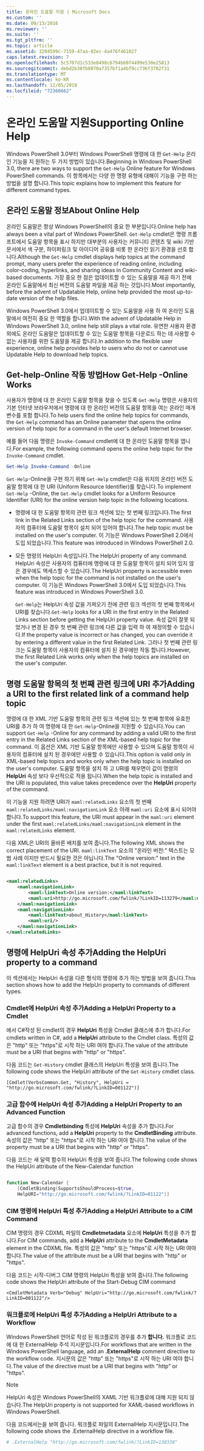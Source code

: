 ```yaml
---
title: 온라인 도움말 지원 | Microsoft Docs
ms.custom: ''
ms.date: 09/13/2016
ms.reviewer: ''
ms.suite: ''
ms.tgt_pltfrm: ''
ms.topic: article
ms.assetid: 3204599c-7159-47aa-82ec-4a476f461027
caps.latest.revision: 7
ms.openlocfilehash: 5c5707d1c533e0498c6794b60f4499e530e25813
ms.sourcegitcommit: debd2b38fb8070a7357bf1a4bf9cc736f3702f31
ms.translationtype: MT
ms.contentlocale: ko-KR
ms.lasthandoff: 12/05/2019
ms.locfileid: "72360662"
---
```

# <a name="supporting-online-help"></a><span data-ttu-id="82246-102">온라인 도움말 지원</span><span class="sxs-lookup"><span data-stu-id="82246-102">Supporting Online Help</span></span>

<span data-ttu-id="82246-103">Windows PowerShell 3.0부터 Windows PowerShell 명령에 대 한 `Get-Help` 온라인 기능을 지 원하는 두 가지 방법이 있습니다.</span><span class="sxs-lookup"><span data-stu-id="82246-103">Beginning in Windows PowerShell 3.0, there are two ways to support the `Get-Help` Online feature for Windows PowerShell commands.</span></span> <span data-ttu-id="82246-104">이 항목에서는 다양 한 명령 유형에 대해이 기능을 구현 하는 방법을 설명 합니다.</span><span class="sxs-lookup"><span data-stu-id="82246-104">This topic explains how to implement this feature for different command types.</span></span>

## <a name="about-online-help"></a><span data-ttu-id="82246-105">온라인 도움말 정보</span><span class="sxs-lookup"><span data-stu-id="82246-105">About Online Help</span></span>

<span data-ttu-id="82246-106">온라인 도움말은 항상 Windows PowerShell의 중요 한 부분입니다.</span><span class="sxs-lookup"><span data-stu-id="82246-106">Online help has always been a vital part of Windows PowerShell.</span></span> <span data-ttu-id="82246-107">`Get-Help` cmdlet은 명령 프롬프트에서 도움말 항목을 표시 하지만 대부분의 사용자는 커뮤니티 콘텐츠 및 wiki 기반 문서에서 색 구분, 하이퍼링크 및 아이디어 공유를 비롯 한 온라인 읽기 환경을 선호 합니다.</span><span class="sxs-lookup"><span data-stu-id="82246-107">Although the `Get-Help` cmdlet displays help topics at the command prompt, many users prefer the experience of reading online, including color-coding, hyperlinks, and sharing ideas in Community Content and wiki-based documents.</span></span> <span data-ttu-id="82246-108">가장 중요 한 점은 업데이트할 수 있는 도움말을 제공 하기 전에 온라인 도움말에서 최신 버전의 도움말 파일을 제공 하는 것입니다.</span><span class="sxs-lookup"><span data-stu-id="82246-108">Most importantly, before the advent of Updatable Help, online help provided the most up-to-date version of the help files.</span></span>

<span data-ttu-id="82246-109">Windows PowerShell 3.0에서 업데이트할 수 있는 도움말을 사용 하 여 온라인 도움말에서 여전히 중요 한 역할을 합니다.</span><span class="sxs-lookup"><span data-stu-id="82246-109">With the advent of Updatable Help in Windows PowerShell 3.0, online help still plays a vital role.</span></span> <span data-ttu-id="82246-110">유연한 사용자 환경 외에도 온라인 도움말은 업데이트할 수 있는 도움말 항목을 다운로드 하는 데 사용할 수 없는 사용자를 위한 도움말을 제공 합니다.</span><span class="sxs-lookup"><span data-stu-id="82246-110">In addition to the flexible user experience, online help provides help to users who do not or cannot use Updatable Help to download help topics.</span></span>

## <a name="how-get-help--online-works"></a><span data-ttu-id="82246-111">Get-help-Online 작동 방법</span><span class="sxs-lookup"><span data-stu-id="82246-111">How Get-Help -Online Works</span></span>

<span data-ttu-id="82246-112">사용자가 명령에 대 한 온라인 도움말 항목을 찾을 수 있도록 `Get-Help` 명령은 사용자의 기본 인터넷 브라우저에서 명령에 대 한 온라인 버전의 도움말 항목을 여는 온라인 매개 변수를 포함 합니다.</span><span class="sxs-lookup"><span data-stu-id="82246-112">To help users find the online help topics for commands, the `Get-Help` command has an Online parameter that opens the online version of help topic for a command in the user's default Internet browser.</span></span>

<span data-ttu-id="82246-113">예를 들어 다음 명령은 `Invoke-Command` cmdlet에 대 한 온라인 도움말 항목을 엽니다.</span><span class="sxs-lookup"><span data-stu-id="82246-113">For example, the following command opens the online help topic for the `Invoke-Command` cmdlet.</span></span>

```powershell
Get-Help Invoke-Command -Online
```

<span data-ttu-id="82246-114">`Get-Help`-Online을 구현 하기 위해 `Get-Help` cmdlet은 다음 위치의 온라인 버전 도움말 항목에 대 한 URI (Uniform Resource Identifier)를 찾습니다.</span><span class="sxs-lookup"><span data-stu-id="82246-114">To implement `Get-Help` -Online, the `Get-Help` cmdlet looks for a Uniform Resource Identifier (URI) for the online version help topic in the following locations.</span></span>

- <span data-ttu-id="82246-115">명령에 대 한 도움말 항목의 관련 링크 섹션에 있는 첫 번째 링크입니다.</span><span class="sxs-lookup"><span data-stu-id="82246-115">The first link in the Related Links section of the help topic for the command.</span></span> <span data-ttu-id="82246-116">사용자의 컴퓨터에 도움말 항목이 설치 되어 있어야 합니다.</span><span class="sxs-lookup"><span data-stu-id="82246-116">The help topic must be installed on the user's computer.</span></span> <span data-ttu-id="82246-117">이 기능은 Windows PowerShell 2.0에서 도입 되었습니다.</span><span class="sxs-lookup"><span data-stu-id="82246-117">This feature was introduced in Windows PowerShell 2.0.</span></span>

- <span data-ttu-id="82246-118">모든 명령의 HelpUri 속성입니다.</span><span class="sxs-lookup"><span data-stu-id="82246-118">The HelpUri property of any command.</span></span> <span data-ttu-id="82246-119">HelpUri 속성은 사용자의 컴퓨터에 명령에 대 한 도움말 항목이 설치 되어 있지 않은 경우에도 액세스할 수 있습니다.</span><span class="sxs-lookup"><span data-stu-id="82246-119">The HelpUri property is accessible even when the help topic for the command is not installed on the user's computer.</span></span> <span data-ttu-id="82246-120">이 기능은 Windows PowerShell 3.0에서 도입 되었습니다.</span><span class="sxs-lookup"><span data-stu-id="82246-120">This feature was introduced in Windows PowerShell 3.0.</span></span>

  <span data-ttu-id="82246-121">`Get-Help`는 HelpUri 속성 값을 가져오기 전에 관련 링크 섹션의 첫 번째 항목에서 URI를 찾습니다.</span><span class="sxs-lookup"><span data-stu-id="82246-121">`Get-Help` looks for a URI in the first entry in the Related Links section before getting the HelpUri property value.</span></span> <span data-ttu-id="82246-122">속성 값이 잘못 되었거나 변경 된 경우 첫 번째 관련 링크에 다른 값을 입력 하 여 재정의할 수 있습니다.</span><span class="sxs-lookup"><span data-stu-id="82246-122">If the property value is incorrect or has changed, you can override it by entering a different value in the first Related Link.</span></span> <span data-ttu-id="82246-123">그러나 첫 번째 관련 링크는 도움말 항목이 사용자의 컴퓨터에 설치 된 경우에만 작동 합니다.</span><span class="sxs-lookup"><span data-stu-id="82246-123">However, the first Related Link works only when the help topics are installed on the user's computer.</span></span>

## <a name="adding-a-uri-to-the-first-related-link-of-a-command-help-topic"></a><span data-ttu-id="82246-124">명령 도움말 항목의 첫 번째 관련 링크에 URI 추가</span><span class="sxs-lookup"><span data-stu-id="82246-124">Adding a URI to the first related link of a command help topic</span></span>

<span data-ttu-id="82246-125">명령에 대 한 XML 기반 도움말 항목의 관련 링크 섹션에 있는 첫 번째 항목에 유효한 URI를 추가 하 여 명령에 대 한 `Get-Help`-Online을 지원할 수 있습니다.</span><span class="sxs-lookup"><span data-stu-id="82246-125">You can support `Get-Help` -Online for any command by adding a valid URI to the first entry in the Related Links section of the XML-based help topic for the command.</span></span> <span data-ttu-id="82246-126">이 옵션은 XML 기반 도움말 항목에만 사용할 수 있으며 도움말 항목이 사용자의 컴퓨터에 설치 된 경우에만 사용할 수 있습니다.</span><span class="sxs-lookup"><span data-stu-id="82246-126">This option is valid only in XML-based help topics and works only when the help topic is installed on the user's computer.</span></span> <span data-ttu-id="82246-127">도움말 항목을 설치 하 고 URI를 채우면이 값이 명령의 **HelpUri** 속성 보다 우선적으로 적용 됩니다.</span><span class="sxs-lookup"><span data-stu-id="82246-127">When the help topic is installed and the URI is populated, this value takes precedence over the **HelpUri** property of the command.</span></span>

<span data-ttu-id="82246-128">이 기능을 지원 하려면 URI가 `maml:relatedLinks` 요소의 첫 번째 `maml:relatedLinks/maml:navigationLink` 요소 아래 `maml:uri` 요소에 표시 되어야 합니다.</span><span class="sxs-lookup"><span data-stu-id="82246-128">To support this feature, the URI must appear in the `maml:uri` element under the first `maml:relatedLinks/maml:navigationLink` element in the `maml:relatedLinks` element.</span></span>

<span data-ttu-id="82246-129">다음 XML은 URI의 올바른 배치를 보여 줍니다.</span><span class="sxs-lookup"><span data-stu-id="82246-129">The following XML shows the correct placement of the URI.</span></span> <span data-ttu-id="82246-130">`maml:linkText` 요소의 "온라인 버전:" 텍스트는 모범 사례 이지만 반드시 필요한 것은 아닙니다.</span><span class="sxs-lookup"><span data-stu-id="82246-130">The "Online version:" text in the `maml:linkText` element is a best practice, but it is not required.</span></span>

```xml

<maml:relatedLinks>
    <maml:navigationLink>
        <maml:linkText>Online version:</maml:linkText>
        <maml:uri>http://go.microsoft.com/fwlink/?LinkID=113279</maml:uri>
    </maml:navigationLink>
    <maml:navigationLink>
        <maml:linkText>about_History</maml:linkText>
        <maml:uri/>
    </maml:navigationLink>
</maml:relatedLinks>
```

## <a name="adding-the-helpuri-property-to-a-command"></a><span data-ttu-id="82246-131">명령에 HelpUri 속성 추가</span><span class="sxs-lookup"><span data-stu-id="82246-131">Adding the HelpUri property to a command</span></span>

<span data-ttu-id="82246-132">이 섹션에서는 HelpUri 속성을 다른 형식의 명령에 추가 하는 방법을 보여 줍니다.</span><span class="sxs-lookup"><span data-stu-id="82246-132">This section shows how to add the HelpUri property to commands of different types.</span></span>

### <a name="adding-a-helpuri-property-to-a-cmdlet"></a><span data-ttu-id="82246-133">Cmdlet에 HelpUri 속성 추가</span><span class="sxs-lookup"><span data-stu-id="82246-133">Adding a HelpUri Property to a Cmdlet</span></span>

<span data-ttu-id="82246-134">에서 C#작성 된 cmdlet의 경우 **HelpUri** 특성을 Cmdlet 클래스에 추가 합니다.</span><span class="sxs-lookup"><span data-stu-id="82246-134">For cmdlets written in C#, add a **HelpUri** attribute to the Cmdlet class.</span></span> <span data-ttu-id="82246-135">특성의 값은 "http" 또는 "https"로 시작 하는 URI 여야 합니다.</span><span class="sxs-lookup"><span data-stu-id="82246-135">The value of the attribute must be a URI that begins with "http" or "https".</span></span>

<span data-ttu-id="82246-136">다음 코드는 `Get-History` cmdlet 클래스의 HelpUri 특성을 보여 줍니다.</span><span class="sxs-lookup"><span data-stu-id="82246-136">The following code shows the HelpUri attribute of the `Get-History` cmdlet class.</span></span>

```
[Cmdlet(VerbsCommon.Get, "History", HelpUri = "http://go.microsoft.com/fwlink/?LinkID=001122")]
```

### <a name="adding-a-helpuri-property-to-an-advanced-function"></a><span data-ttu-id="82246-137">고급 함수에 HelpUri 속성 추가</span><span class="sxs-lookup"><span data-stu-id="82246-137">Adding a HelpUri Property to an Advanced Function</span></span>

<span data-ttu-id="82246-138">고급 함수의 경우 **Cmdletbinding** 특성에 **HelpUri** 속성을 추가 합니다.</span><span class="sxs-lookup"><span data-stu-id="82246-138">For advanced functions, add a **HelpUri** property to the **CmdletBinding** attribute.</span></span> <span data-ttu-id="82246-139">속성의 값은 "http" 또는 "https"로 시작 하는 URI 여야 합니다.</span><span class="sxs-lookup"><span data-stu-id="82246-139">The value of the property must be a URI that begins with "http" or "https".</span></span>

<span data-ttu-id="82246-140">다음 코드는 새 달력 함수의 HelpUri 특성을 보여 줍니다.</span><span class="sxs-lookup"><span data-stu-id="82246-140">The following code shows the HelpUri attribute of the New-Calendar function</span></span>

```powershell

function New-Calendar {
    [CmdletBinding(SupportsShouldProcess=$true,
    HelpURI="http://go.microsoft.com/fwlink/?LinkID=01122")]
```

### <a name="adding-a-helpuri-attribute-to-a-cim-command"></a><span data-ttu-id="82246-141">CIM 명령에 HelpUri 특성 추가</span><span class="sxs-lookup"><span data-stu-id="82246-141">Adding a HelpUri Attribute to a CIM Command</span></span>

<span data-ttu-id="82246-142">CIM 명령의 경우 CDXML 파일의 **Cmdletmetadata** 요소에 **HelpUri** 특성을 추가 합니다.</span><span class="sxs-lookup"><span data-stu-id="82246-142">For CIM commands, add a **HelpUri** attribute to the **CmdletMetadata** element in the CDXML file.</span></span> <span data-ttu-id="82246-143">특성의 값은 "http" 또는 "https"로 시작 하는 URI 여야 합니다.</span><span class="sxs-lookup"><span data-stu-id="82246-143">The value of the attribute must be a URI that begins with "http" or "https".</span></span>

<span data-ttu-id="82246-144">다음 코드는 시작-디버그 CIM 명령의 HelpUri 특성을 보여 줍니다.</span><span class="sxs-lookup"><span data-stu-id="82246-144">The following code shows the HelpUri attribute of the Start-Debug CIM command</span></span>

```
<CmdletMetadata Verb="Debug" HelpUri="http://go.microsoft.com/fwlink/?LinkID=001122"/>
```

### <a name="adding-a-helpuri-attribute-to-a-workflow"></a><span data-ttu-id="82246-145">워크플로에 HelpUri 특성 추가</span><span class="sxs-lookup"><span data-stu-id="82246-145">Adding a HelpUri Attribute to a Workflow</span></span>

<span data-ttu-id="82246-146">Windows PowerShell 언어로 작성 된 워크플로의 경우를 추가 **합니다.** 워크플로 코드에 대 한 ExternalHelp 주석 지시문입니다.</span><span class="sxs-lookup"><span data-stu-id="82246-146">For workflows that are written in the Windows PowerShell language, add an **.ExternalHelp** comment directive to the workflow code.</span></span> <span data-ttu-id="82246-147">지시문의 값은 "http" 또는 "https"로 시작 하는 URI 여야 합니다.</span><span class="sxs-lookup"><span data-stu-id="82246-147">The value of the directive must be a URI that begins with "http" or "https".</span></span>

> [!NOTE]
> <span data-ttu-id="82246-148">HelpUri 속성은 Windows PowerShell의 XAML 기반 워크플로에 대해 지원 되지 않습니다.</span><span class="sxs-lookup"><span data-stu-id="82246-148">The HelpUri property is not supported for XAML-based workflows in Windows PowerShell.</span></span>

<span data-ttu-id="82246-149">다음 코드에서는을 보여 줍니다. 워크플로 파일의 ExternalHelp 지시문입니다.</span><span class="sxs-lookup"><span data-stu-id="82246-149">The following code shows the .ExternalHelp directive in a workflow file.</span></span>

```powershell
# .ExternalHelp "http://go.microsoft.com/fwlink/?LinkID=138338"
```